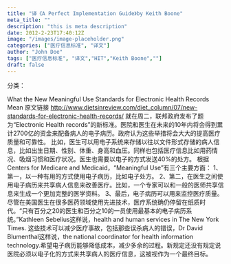 ```yaml
---
title: "译《A Perfect Implementation Guide》by Keith Boone"
meta_title: ""
description: "this is meta description"
date: 2012-2-23T17:40:12Z
image: "/images/image-placeholder.png"
categories: ["医疗信息标准", "译文"]
author: "John Doe"
tags: ["医疗信息标准", "译文","HIT","Keith Boone",""]
draft: false
---
```




分类：

What the New Meaningful Use Standards for Electronic Health Records Mean
原文链接
http://www.dietsinreview.com/diet_column/07/new-standards-for-electronic-health-records/
就在周二，联邦政府发布了题为“Electronic Health records”的新标准。医院和医生在未来的10年内将会得到累计2700亿的资金来配备病人的电子病历。政府认为这些举措将会大大的提高医疗质量和可靠性。
比如，医生可以用电子系统来存储以往以文件形式存储的病人信息，比如出生日期、性别、体重、身高和血压。同样也包括医疗信息比如用药情况、吸烟习惯和医疗状况。医生也需要以电子的方式发送40%的处方。
根据Centers for Medicare and Medicaid，“Meaningful Use”有三个主要方面：
1、第一，以一种有用的方式使用电子病历，比如电子处方。
2、第二，在医生之间使用电子病历来共享病人信息来改善医疗。比如，一个专家可以和一般的医师共享信息来生成一个更加完整的医学资料。
3、最后，电子病历可以用来监控医疗质量。
尽管在美国医生在很多医药领域使用先进技术，医疗系统确仍停留在纸质时代。“只有百分之20的医生和百分之10的一员使用最基本的电子病历系统。”Kathleen Sebelius这样说，health and human services in The New York Times.
这些技术可以减少医疗事故，包括那些误杀病人的错误，Dr David Blumenthal这样说，the national coordinator for health information technology.希望电子病历能够降低成本，减少多余的过程。新规定还没有规定说医院必须以电子化的方式来共享病人的医疗信息，这被视作为一个最终目标。
